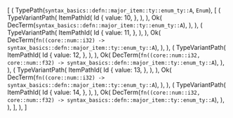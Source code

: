 [
    (
        TypePath(`syntax_basics::defn::major_item::ty::enum_ty::A`, `Enum`),
        [
            (
                TypeVariantPath(
                    ItemPathId(
                        Id {
                            value: 10,
                        },
                    ),
                ),
                Ok(
                    DecTerm(`syntax_basics::defn::major_item::ty::enum_ty::A`),
                ),
            ),
            (
                TypeVariantPath(
                    ItemPathId(
                        Id {
                            value: 11,
                        },
                    ),
                ),
                Ok(
                    DecTerm(`fn((core::num::i32) -> syntax_basics::defn::major_item::ty::enum_ty::A`),
                ),
            ),
            (
                TypeVariantPath(
                    ItemPathId(
                        Id {
                            value: 12,
                        },
                    ),
                ),
                Ok(
                    DecTerm(`fn((core::num::i32, core::num::f32) -> syntax_basics::defn::major_item::ty::enum_ty::A`),
                ),
            ),
            (
                TypeVariantPath(
                    ItemPathId(
                        Id {
                            value: 13,
                        },
                    ),
                ),
                Ok(
                    DecTerm(`fn((core::num::i32) -> syntax_basics::defn::major_item::ty::enum_ty::A`),
                ),
            ),
            (
                TypeVariantPath(
                    ItemPathId(
                        Id {
                            value: 14,
                        },
                    ),
                ),
                Ok(
                    DecTerm(`fn((core::num::i32, core::num::f32) -> syntax_basics::defn::major_item::ty::enum_ty::A`),
                ),
            ),
        ],
    ),
]